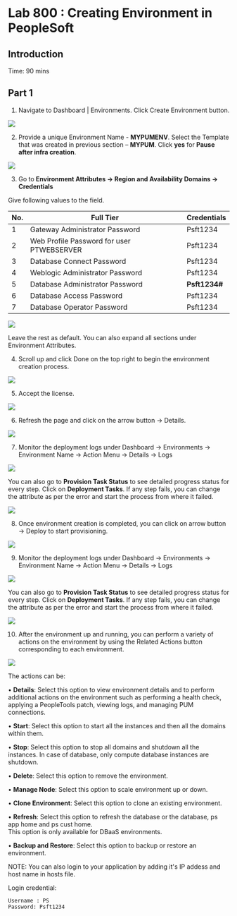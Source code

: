 # Lab 800 : Creating Environment in PeopleSoft

## Introduction
Time: 90 mins

## Part 1

1.	Navigate to Dashboard | Environments.  Click Create Environment button.

![](./images/e1.png "")

2.	Provide a unique Environment Name - **MYPUMENV**. Select the Template that was created in previous section – **MYPUM**. Click **yes** for **Pause after infra creation**.  

![](./images/e2.png "")

3. Go to **Environment Attributes -> Region and Availability Domains -> Credentials**

Give following values to the field.

No. | Full Tier | Credentials
--- | --------- | -----------
1 | Gateway Administrator Password | Psft1234
2 | Web Profile Password for user PTWEBSERVER | Psft1234
3 | Database Connect Password | Psft1234
4 | Weblogic Administrator Password | Psft1234
5 | Database Administrator Password | **Psft1234#**
6 | Database Access Password | Psft1234
7 | Database Operator Password | Psft1234

![](./images/e3.png "")

Leave the rest as default. You can also expand all sections under Environment Attributes.  

4. Scroll up and click Done on the top right to begin the environment creation process. 

![](./images/e4.png "")

5. Accept the license. 

![](./images/e5.png "")

6. Refresh the page and click on the arrow button -> Details.

![](./images/e6.png "")

7. Monitor the deployment logs under Dashboard -> Environments -> Environment Name -> Action Menu -> Details -> Logs

![](./images/cl.png "")

You can also go to **Provision Task Status** to see detailed progress status for every step. Click on **Deployment Tasks**. If any step fails, you can change the attribute as per the error and start the process from where it failed.

![](./images/pts.png "")

8. Once environment creation is completed, you can click on arrow button -> Deploy to start provisioning.

![](./images/e9.png "")

9. Monitor the deployment logs under Dashboard -> Environments -> Environment Name -> Action Menu -> Details -> Logs

![](./images/e10.png "")

You can also go to **Provision Task Status** to see detailed progress status for every step. Click on **Deployment Tasks**. If any step fails, you can change the attribute as per the error and start the process from where it failed.

![](./images/pts.png "")

10. After the environment up and running, you can perform a variety of actions on the environment by using the Related Actions button corresponding to each environment. 

![](./images/e11.png "")

The actions can be:

• **Details**: Select this option to view environment details and to perform additional actions on the environment such as performing a health check, applying a PeopleTools patch, viewing logs, and managing PUM connections.

• **Start**: Select this option to start all the instances and then all the domains within them.

• **Stop**: Select this option to stop all domains and shutdown all the instances. In case of database, only compute database instances are shutdown.

• **Delete**: Select this option to remove the environment.

• **Manage Node**: Select this option to scale environment up or down.

• **Clone Environment**: Select this option to clone an existing environment.

• **Refresh**: Select this option to refresh the database or the database, ps app home and ps cust home.  
This option is only available for DBaaS environments.

• **Backup and Restore**: Select this option to backup or restore an environment.

NOTE: You can also login to your application by adding it's IP addess and host name in hosts file.

Login credential: 

```
Username : PS
Password: Psft1234
```